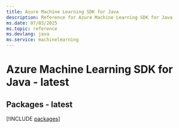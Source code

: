 ```yaml
---
title: Azure Machine Learning SDK for Java
description: Reference for Azure Machine Learning SDK for Java
ms.date: 07/03/2025
ms.topic: reference
ms.devlang: java
ms.service: machinelearning
---
```

# Azure Machine Learning SDK for Java - latest
## Packages - latest
[!INCLUDE [packages](machine-learning-index.md)]